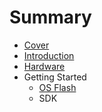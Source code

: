 # Summary

* [Cover](README.md)
* [Introduction](documentation/Introduction.md)
* [Hardware](documentation/Hardware.md)
* Getting Started
   * [OS Flash](documentation/OsFlash.md)
   * SDK

